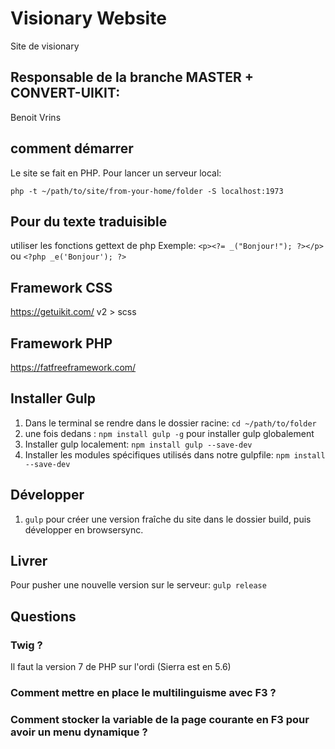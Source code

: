 # Visionary Website
Site de visionary

## Responsable de la branche MASTER + CONVERT-UIKIT:
Benoit Vrins

## comment démarrer
Le site se fait en PHP.
Pour lancer un serveur local:

`php -t ~/path/to/site/from-your-home/folder -S localhost:1973 `

## Pour du texte traduisible
utiliser les fonctions gettext de php
Exemple:
`<p><?= _("Bonjour!"); ?></p>` ou `<?php _e('Bonjour'); ?>`

## Framework CSS
https://getuikit.com/
v2 > scss

## Framework PHP
https://fatfreeframework.com/

## Installer Gulp

1. Dans le terminal se rendre dans le dossier racine: `cd ~/path/to/folder`
2. une fois dedans :  `npm install gulp -g` pour installer gulp globalement
3. Installer gulp localement: `npm install gulp --save-dev`
4. Installer les modules spécifiques utilisés dans notre gulpfile: `npm install --save-dev`

## Développer
1. `gulp` pour créer une version fraîche du site dans le dossier build, puis développer en browsersync.

## Livrer
Pour pusher une nouvelle version sur le serveur:
`gulp release`

## Questions
### Twig ?
Il faut la version 7 de PHP sur l'ordi (Sierra est en 5.6)
### Comment mettre en place le multilinguisme avec F3 ?
### Comment stocker la variable de la page courante en F3 pour avoir un menu dynamique ?
